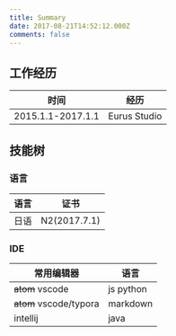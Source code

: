```yaml
---
title: Summary
date: 2017-08-21T14:52:12.000Z
comments: false
---
```

## 工作经历
| 时间              | 经历         |
|-------------------|--------------|
| 2015.1.1-2017.1.1 | Eurus Studio |

## 技能树

### 语言
| 语言 | 证书         |
|------|--------------|
| 日语 | N2(2017.7.1) |

### IDE
| 常用编辑器             | 语言      |
|------------------------|-----------|
| ~~atom~~ vscode        | js python |
| ~~atom~~ vscode/typora | markdown  |
| intellij               | java      |
